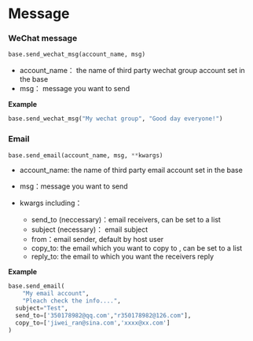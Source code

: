 # Message

### WeChat message

```python
base.send_wechat_msg(account_name, msg)
```

* account_name： the name of third party wechat group account set in the base
* msg： message you want to send

**Example**

```python
base.send_wechat_msg("My wechat group", "Good day everyone!")
```

### Email

```python
base.send_email(account_name, msg, **kwargs)
```

* account_name: the name of third party email account set in the base
* msg：message you want to send

* kwargs including：
    * send_to (neccessary)：email receivers, can be set to a list
    * subject  (necessary)： email subject
    * from：email sender, default by host user
    * copy_to:  the email which you want to copy to , can be set to a list
    * reply_to: the email to which you want the receivers reply 

**Example**

```python
base.send_email(
 	"My email account",
	"Pleach check the info....",
  subject="Test",
  send_to=['350178982@qq.com',"r350178982@126.com"],
  copy_to=['jiwei_ran@sina.com','xxxx@xx.com']
)
```

